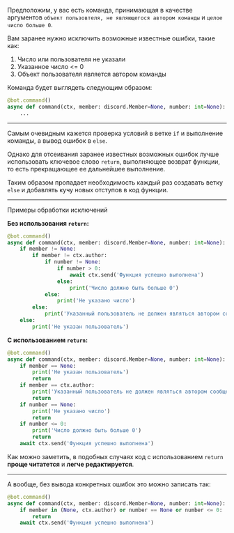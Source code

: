 Предположим, у вас есть команда, принимающая в качестве аргументов `объект пользовтеля, не являющегося автором команды` и `целое число больше 0`.

Вам заранее нужно исключить возможные известные ошибки, такие как:

1. Число или пользователя не указали
2. Указанное число <= 0
3. Объект пользователя является автором команды

Команда будет выглядеть следующим образом:
```py
@bot.command()
async def command(ctx, member: discord.Member=None, number: int=None):
    ...
```

---

Самым очевидным кажется проверка условий в ветке `if` и выполнение команды, а вывод ошибок в `else`.

Однако для отсеивания заранее известных возможных ошибок лучше использовать ключевое слово `return`, выполняющее возврат функции, то есть прекращающее ее дальнейшее выполнение. 

Таким образом пропадает необходимость каждый раз создавать ветку `else` и добавлять кучу новых отступов в код функции.

---

Примеры обработки исключений

**Без использования `return`:**
```py
@bot.command()
async def command(ctx, member: discord.Member=None, number: int=None):
	if member != None:
		if member != ctx.author:
			if number != None:
				if number > 0:
					await ctx.send('Функция успешно выполнена')
				else:
					print('Число должно быть больше 0')
			else:
				print('Не указано число')
		else:
			print('Указанный пользователь не должен являться автором сообщения')
	else:
		print('Не указан пользователь')
```

**С использованием `return`:**
```py
@bot.command()
async def command(ctx, member: discord.Member=None, number: int=None):
	if member == None:
		print('Не указан пользователь')
		return
	if member == ctx.author:
		print('Указанный пользователь не должен являться автором сообщения')
		return
	if number == None:
		print('Не указано число')
		return
	if number <= 0:
		print('Число должно быть больше 0')
		return
	await ctx.send('Функция успешно выполнена')	
```

Как можно заметить, в подобных случаях код с использованием `return` **проще читатется** и **легче редактируется**.

---

А вообще, без вывода конкретных ошибок это можно записать так:
```py
@bot.command()
async def command(ctx, member: discord.Member=None, number: int=None):
	if member in (None, ctx.author) or number == None or number <= 0:
		return
	await ctx.send('Функция успешно выполнена')	
```
